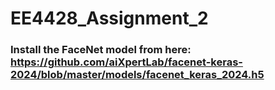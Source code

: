 # EE4428_Assignment_2

### Install the FaceNet model from here: https://github.com/aiXpertLab/facenet-keras-2024/blob/master/models/facenet_keras_2024.h5
